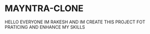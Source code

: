 # MAYNTRA-CLONE
HELLO EVERYONE IM RAKESH AND IM CREATE THIS PROJECT FOT PRATICING AND ENHANCE MY SKILLS
